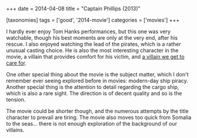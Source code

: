+++
date = 2014-04-08
title = "Captain Phillips (2013)"

[taxonomies]
tags = ['good', '2014-movie']
categories = ['movies']
+++

I hardly ever enjoy Tom Hanks performances, but this one was very
watchable, though his best moments are only at the very end, after his
rescue. I also enjoyed watching the lead of the pirates, which is a
rather unusual casting choice. He is also the most interesting character
in the movie, a villain that provides comfort for his victim, and [a
villain we get to care for].

One other special thing about the movie is the subject matter, which I
don\'t remember ever seeing explored before in movies: modern-day ship
piracy. Another special thing is the attention to detail regarding the
cargo ship, which is also a rare sight. The direction is of decent
quality and so is the tension.

The movie could be shorter though, and the numerous attempts by the
title character to prevail are tiring. The movie also moves too quick
from Somalia to the seas\... there is not enough exploration of the
background of our villains.

  [a villain we get to care for]: http://tshepang.net/caring-about-villains
